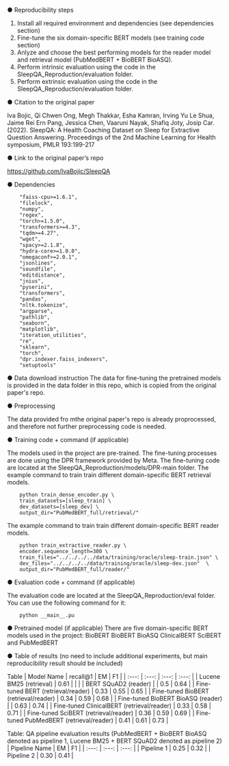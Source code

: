 ●	Reproducibility steps
1. Install all required environment and dependencies (see dependencies section)
2. Fine-tune the six domain-specific BERT models (see training code section)
3. Anlyze and choose the best performing models for the reader model and retrieval model (PubMedBERT + BioBERT BioASQ).
4. Perform intrinsic evaluation using the code in the SleepQA_Reproduction/evaluation folder.
5. Perform extrinsic evaluation using the code in the SleepQA_Reproduction/evaluation folder.



●	Citation to the original paper

Iva Bojic, Qi Chwen Ong, Megh Thakkar, Esha Kamran, Irving Yu Le Shua, Jaime Rei Ern Pang, Jessica Chen, Vaaruni Nayak, Shafiq Joty, Josip Car. (2022). SleepQA: A Health Coaching Dataset on Sleep for Extractive Question Answering. Proceedings of the 2nd Machine Learning for Health symposium, PMLR 193:199-217

●	Link to the original paper’s repo 

https://github.com/IvaBojic/SleepQA

●	Dependencies

        "faiss-cpu>=1.6.1",
        "filelock",
        "numpy",
        "regex",
        "torch>=1.5.0",
        "transformers>=4.3",
        "tqdm>=4.27",
        "wget",
        "spacy>=2.1.8",
        "hydra-core>=1.0.0",
        "omegaconf>=2.0.1",
        "jsonlines",
        "soundfile",
        "editdistance",
        "jnius",
        "pyserini",
        "transformers",
        "pandas",
        "nltk.tokenize",
        "argparse",
        "pathlib",
        "seaborn",
        "matplotlib",
        "iteration_utilities",
        "re",
        "sklearn",
        "torch",
        "dpr.indexer.faiss_indexers",
        "setuptools"
        
        

●	Data download instruction
The data for fine-tuning the pretrained models is provided in the data folder in this repo, which is copied from the original paper's repo.

●	Preprocessing

The data provided fro mthe original paper's repo is already proprocessed, and therefore not further preprocessing code is needed.

●	Training code + command (if applicable)

The models used in the project are pre-trained. The fine-tuning processes are done using the DPR framework provided by Meta. The fine-tuning code are located at the SleepQA_Reproduction/models/DPR-main folder.
The example command to train train different domain-specific BERT retrieval models. 

        python train_dense_encoder.py \
        train_datasets=[sleep_train] \
        dev_datasets=[sleep_dev] \
        output_dir="PubMedBERT_full/retrieval/"

The example command to train train different domain-specific BERT reader models.

        python train_extractive_reader.py \
        encoder.sequence_length=300 \
        train_files="../../../../data/training/oracle/sleep-train.json" \
        dev_files="../../../../data/training/oracle/sleep-dev.json"  \
        output_dir="PubMedBERT_full/reader/"

●	Evaluation code + command (if applicable)

The evaluation code are located at the SleepQA_Reproduction/eval folder. You can use the following command for it:

        python __main__.pu
        

●	Pretrained model (if applicable)
There are five domain-specific BERT models used in the project:
        BioBERT
        BioBERT BioASQ
        ClinicalBERT
        SciBERT and
        PubMedBERT

●	Table of results (no need to include additional experiments, but main reproducibility result should be included)

Table 
| Model Name                                    | recall@1    | EM    | F1    |
| :---:                                         | :---:       | :---: | :---: |
| Lucene BM25 (retrieval)                       | 0.61        |       |       |
| BERT SQuAD2 (reader)                          |             | 0.5   | 0.64  |
| Fine-tuned BERT (retrieval/reader)            | 0.33        | 0.55  | 0.65  |
| Fine-tuned BioBERT (retrieval/reader)         | 0.34        | 0.59  | 0.68  |
| Fine-tuned BioBERT BioASQ (reader)            |             | 0.63  | 0.74  |
| Fine-tuned ClinicalBERT (retrieval/reader)    | 0.33        | 0.58  | 0.71  |
| Fine-tuned SciBERT (retrieval/reader)         | 0.36        | 0.59  | 0.69  |
| Fine-tuned PubMedBERT (retrieval/reader)      | 0.41        | 0.61  | 0.73  |


Table: QA pipeline evaluation results (PubMedBERT + BioBERT BioASQ denoted as pipeline 1, Lucene BM25 + BERT SQuAD2  denoted as pipeline 2)
| Pipeline Name | EM    | F1    |
| :---:         | :---: | :---: |
| Pipeline 1    | 0.25  | 0.32  |
| Pipeline 2    | 0.30  | 0.41  |

